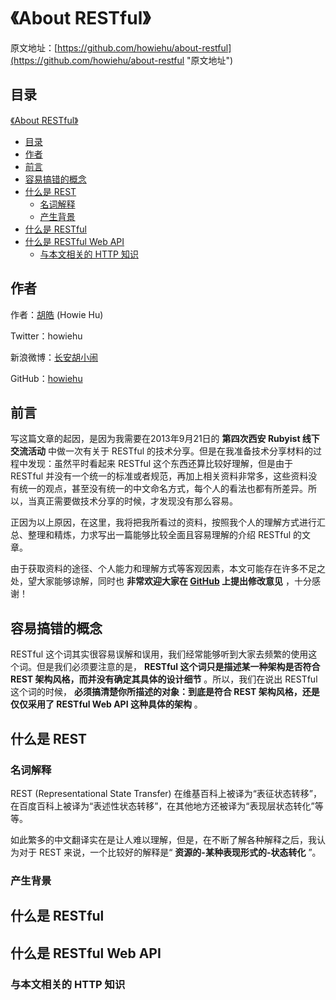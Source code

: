 # 《About RESTful》

原文地址：[https://github.com/howiehu/about-restful](https://github.com/howiehu/about-restful "原文地址")

## 目录
[《About RESTful》](#about-restful)

* [目录](#目录)
* [作者](#作者)
* [前言](#前言)
* [容易搞错的概念](#容易搞错的概念)
* [什么是 REST](#什么是-rest)
  * [名词解释](#名词解释)
  * [产生背景](#产生背景)
* [什么是 RESTful](#什么是-restful)
* [什么是 RESTful Web API](#什么是-restful-web-api)
  * [与本文相关的 HTTP 知识](#与本文相关的-http-知识)

## 作者

作者：[胡皓](http://blog.huhao.name "胡皓") (Howie Hu)

Twitter：howiehu

新浪微博：[长安胡小闹](http://weibo.com/howiehu "长安胡小闹")

GitHub：[howiehu](http://github.com/howiehu "howiehu")

## 前言

写这篇文章的起因，是因为我需要在2013年9月21日的 **第四次西安 Rubyist 线下交流活动** 中做一次有关于 RESTful 的技术分享。但是在我准备技术分享材料的过程中发现：虽然平时看起来 RESTful 这个东西还算比较好理解，但是由于 RESTful 并没有一个统一的标准或者规范，再加上相关资料非常多，这些资料没有统一的观点，甚至没有统一的中文命名方式，每个人的看法也都有所差异。所以，当真正需要做技术分享的时候，才发现没有那么容易。

正因为以上原因，在这里，我将把我所看过的资料，按照我个人的理解方式进行汇总、整理和精炼，力求写出一篇能够比较全面且容易理解的介绍 RESTful 的文章。

由于获取资料的途径、个人能力和理解方式等客观因素，本文可能存在许多不足之处，望大家能够谅解，同时也 **非常欢迎大家在 [GitHub](https://github.com/howiehu/about-restful "原文地址") 上提出修改意见** ，十分感谢！

## 容易搞错的概念

RESTful 这个词其实很容易误解和误用，我们经常能够听到大家去频繁的使用这个词。但是我们必须要注意的是， **RESTful 这个词只是描述某一种架构是否符合 REST 架构风格，而并没有确定其具体的设计细节** 。所以，我们在说出 RESTful 这个词的时候， **必须搞清楚你所描述的对象：到底是符合 REST 架构风格，还是仅仅采用了 RESTful Web API 这种具体的架构** 。

## 什么是 REST

### 名词解释

REST (Representational State Transfer) 在维基百科上被译为“表征状态转移”，在百度百科上被译为“表述性状态转移”，在其他地方还被译为“表现层状态转化”等等。

如此繁多的中文翻译实在是让人难以理解，但是，在不断了解各种解释之后，我认为对于 REST 来说，一个比较好的解释是“ **资源的-某种表现形式的-状态转化** ”。

### 产生背景

## 什么是 RESTful

## 什么是 RESTful Web API

### 与本文相关的 HTTP 知识
